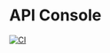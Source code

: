 # API Console
 
[![CI](https://github.com/lopescte/API-Console/actions/workflows/blank.yml/badge.svg)](https://github.com/lopescte/API-Console/actions/workflows/blank.yml)
